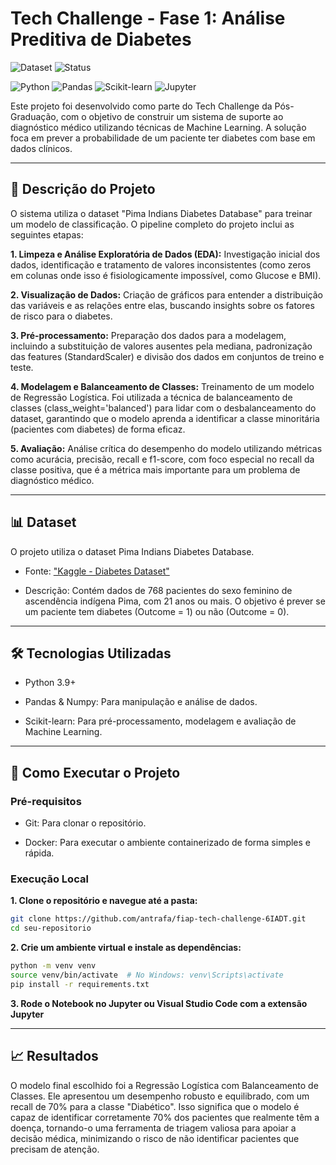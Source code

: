 # Tech Challenge - Fase 1: Análise Preditiva de Diabetes

![Dataset](https://img.shields.io/badge/Dataset-Diabetes-red) ![Status](https://img.shields.io/badge/status-done-green)

![Python](https://img.shields.io/badge/Python-3776AB?style=for-the-badge&logo=python&logoColor=white) ![Pandas](https://img.shields.io/badge/Pandas-150458?style=for-the-badge&logo=pandas&logoColor=white) ![Scikit-learn](https://img.shields.io/badge/scikit--learn-F7931E?style=for-the-badge&logo=scikit-learn&logoColor=white) ![Jupyter](https://img.shields.io/badge/Jupyter-F37626?style=for-the-badge&logo=jupyter&logoColor=white)

Este projeto foi desenvolvido como parte do Tech Challenge da Pós-Graduação, com o objetivo de construir um sistema de suporte ao diagnóstico médico utilizando técnicas de Machine Learning. A solução foca em prever a probabilidade de um paciente ter diabetes com base em dados clínicos.

---

## 📝 Descrição do Projeto

O sistema utiliza o dataset "Pima Indians Diabetes Database" para treinar um modelo de classificação. O pipeline completo do projeto inclui as seguintes etapas:

**1. Limpeza e Análise Exploratória de Dados (EDA):** Investigação inicial dos dados, identificação e tratamento de valores inconsistentes (como zeros em colunas onde isso é fisiologicamente impossível, como Glucose e BMI).

**2. Visualização de Dados:** Criação de gráficos para entender a distribuição das variáveis e as relações entre elas, buscando insights sobre os fatores de risco para o diabetes.

**3. Pré-processamento:** Preparação dos dados para a modelagem, incluindo a substituição de valores ausentes pela mediana, padronização das features (StandardScaler) e divisão dos dados em conjuntos de treino e teste.

**4. Modelagem e Balanceamento de Classes:** Treinamento de um modelo de Regressão Logística. Foi utilizada a técnica de balanceamento de classes (class_weight='balanced') para lidar com o desbalanceamento do dataset, garantindo que o modelo aprenda a identificar a classe minoritária (pacientes com diabetes) de forma eficaz.

**5. Avaliação:** Análise crítica do desempenho do modelo utilizando métricas como acurácia, precisão, recall e f1-score, com foco especial no recall da classe positiva, que é a métrica mais importante para um problema de diagnóstico médico.

---

## 📊 Dataset

O projeto utiliza o dataset Pima Indians Diabetes Database.

- Fonte: ["Kaggle - Diabetes Dataset"](https://www.kaggle.com/datasets/mathchi/diabetes-data-set/data)

- Descrição: Contém dados de 768 pacientes do sexo feminino de ascendência indígena Pima, com 21 anos ou mais. O objetivo é prever se um paciente tem diabetes (Outcome = 1) ou não (Outcome = 0).

---

## 🛠️ Tecnologias Utilizadas

- Python 3.9+

- Pandas & Numpy: Para manipulação e análise de dados.

- Scikit-learn: Para pré-processamento, modelagem e avaliação de Machine Learning.

---

## 🚀 Como Executar o Projeto

### Pré-requisitos

- Git: Para clonar o repositório.

- Docker: Para executar o ambiente containerizado de forma simples e rápida.

### Execução Local

**1. Clone o repositório e navegue até a pasta:**

```bash
git clone https://github.com/antrafa/fiap-tech-challenge-6IADT.git
cd seu-repositorio
```

**2. Crie um ambiente virtual e instale as dependências:**

```bash
python -m venv venv
source venv/bin/activate  # No Windows: venv\Scripts\activate
pip install -r requirements.txt
```

**3. Rode o Notebook no Jupyter ou Visual Studio Code com a extensão Jupyter**


---

## 📈 Resultados

O modelo final escolhido foi a Regressão Logística com Balanceamento de Classes. Ele apresentou um desempenho robusto e equilibrado, com um recall de 70% para a classe "Diabético". Isso significa que o modelo é capaz de identificar corretamente 70% dos pacientes que realmente têm a doença, tornando-o uma ferramenta de triagem valiosa para apoiar a decisão médica, minimizando o risco de não identificar pacientes que precisam de atenção.